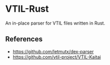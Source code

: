 # VTIL-Rust

An in-place parser for VTIL files written in Rust. 

## References

- https://github.com/letmutx/dex-parser
- https://github.com/vtil-project/VTIL-Kaitai
